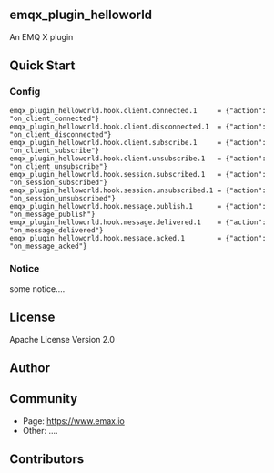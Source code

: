 ## emqx_plugin_helloworld

An EMQ X plugin

## Quick Start

### Config
```properties
emqx_plugin_helloworld.hook.client.connected.1     = {"action": "on_client_connected"}
emqx_plugin_helloworld.hook.client.disconnected.1  = {"action": "on_client_disconnected"}
emqx_plugin_helloworld.hook.client.subscribe.1     = {"action": "on_client_subscribe"}
emqx_plugin_helloworld.hook.client.unsubscribe.1   = {"action": "on_client_unsubscribe"}
emqx_plugin_helloworld.hook.session.subscribed.1   = {"action": "on_session_subscribed"}
emqx_plugin_helloworld.hook.session.unsubscribed.1 = {"action": "on_session_unsubscribed"}
emqx_plugin_helloworld.hook.message.publish.1      = {"action": "on_message_publish"}
emqx_plugin_helloworld.hook.message.delivered.1    = {"action": "on_message_delivered"}
emqx_plugin_helloworld.hook.message.acked.1        = {"action": "on_message_acked"}
```

### Notice
some notice....

## License
Apache License Version 2.0

## Author

## Community
- Page: https://www.emax.io
- Other: ....

## Contributors

